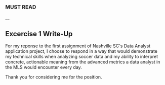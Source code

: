 ### MUST READ
__

## Excercise 1 Write-Up

For my reponse to the first assignment of Nashville SC's Data Analyst application project, I choose to respond in a way that would demonstrate my technical skills when analyzing soccer data and my ability to interpret concrete, actionable meaning from the advanced metrics a data analyst in the MLS would encounter every day. 



Thank you for considering me for the position.
